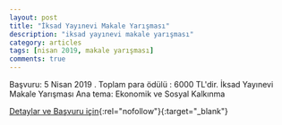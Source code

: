 ```yaml
---
layout: post
title: "İksad Yayınevi Makale Yarışması"
description: "iksad yayınevi makale yarışması"
category: articles
tags: [nisan 2019, makale yarışması]
comments: true
---
```


Başvuru: 5 Nisan 2019 . Toplam para ödülü : 6000 TL'dir.
İksad Yayınevi Makale Yarışması
Ana tema: Ekonomik ve Sosyal Kalkınma

[Detaylar ve Başvuru için](https://docs.wixstatic.com/ugd/614b1f_8a087978a8ae4ee39a5f9f9d801dc66f.pdf?utm_source=edebiyatyarismalari.com&utm_medium=affiliate){:rel="nofollow"}{:target="_blank"}
